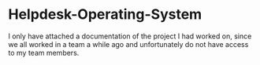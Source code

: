 # Helpdesk-Operating-System
I only have attached a documentation of the project I had worked on, since we all worked in a team a while ago and unfortunately do not have access to my team members. 
